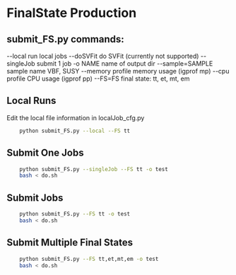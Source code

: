 FinalState Production
=====================

submit_FS.py commands:
----------------------

  --local          run local jobs
  --doSVFit        do SVFit (currently not supported)
  --singleJob      submit 1 job
  -o NAME          name of output dir
  --sample=SAMPLE  sample name VBF, SUSY
  --memory         profile memory usage (igprof mp)
  --cpu            profile CPU usage (igprof pp)
  --FS=FS          final state: tt, et, mt, em


Local Runs
----------
Edit the local file information in localJob_cfg.py

```bash
    python submit_FS.py --local --FS tt
```

Submit One Jobs
---------------

```bash
    python submit_FS.py --singleJob --FS tt -o test
    bash < do.sh

```

Submit Jobs
---------------

```bash
    python submit_FS.py --FS tt -o test
    bash < do.sh
```

Submit Multiple Final States
----------------------------

```bash
    python submit_FS.py --FS tt,et,mt,em -o test
    bash < do.sh
```
